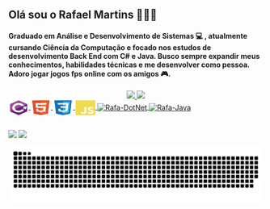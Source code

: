 ## Olá sou o Rafael Martins 👱🏼‍♂️ 
#### Graduado em Análise e Desenvolvimento de Sistemas 💻 , atualmente cursando Ciência da Computação e focado nos estudos de desenvolvimento Back End com C# e Java. Busco sempre expandir meus conhecimentos, habilidades técnicas e me desenvolver como pessoa. Adoro jogar jogos fps online com os amigos 🎮. 


<div align="center">
  <a href="https://github.com/rafaelmarttins">
  <img height="150em" src="https://github-readme-stats.vercel.app/api?username=rafaelmarttins&show_icons=true&theme=dark&include_all_commits=true&count_private=true"/>
  <img height="150em" src="https://github-readme-stats.vercel.app/api/top-langs/?username=rafaelmarttins&layout=compact&langs_count=7&theme=dark"/>
</div>

<img align="center" alt="Rafa-Csharp" height="30" width="40" src="https://raw.githubusercontent.com/devicons/devicon/master/icons/csharp/csharp-original.svg">
<img align="center" alt="Rafa-HTML" height="30" width="40" src="https://raw.githubusercontent.com/devicons/devicon/master/icons/html5/html5-original.svg">
<img align="center" alt="Rafa-CSS" height="30" width="40" src="https://raw.githubusercontent.com/devicons/devicon/master/icons/css3/css3-original.svg">
<img align="center" alt="Rafa-Js" height="30" width="40" src="https://raw.githubusercontent.com/devicons/devicon/master/icons/javascript/javascript-plain.svg">
<img align="center" alt="Rafa-DotNet" height="30" width="40" src="https://cdn.jsdelivr.net/gh/devicons/devicon/icons/dot-net/dot-net-plain-wordmark.svg" />
<img align="center" alt="Rafa-Java" height="30" width="40" src="https://cdn.jsdelivr.net/gh/devicons/devicon/icons/java/java-original.svg" />

##

<div> 

<a href="https://www.instagram.com/rafaadev/?hl=pt-br" target="_blank"><img src="https://img.shields.io/badge/-Instagram-%23FF0000?style=for-the-badge&logo=instagram&logoColor=white" target="_white"></a>
<a href="https://www.linkedin.com/in/rafael-martins-393897219/" target="_blank"><img src="https://img.shields.io/badge/-LinkedIn-%230077B5?style=for-the-badge&logo=linkedin&logoColor=white" target="_blank"></a> 

  ![Snake animation](https://github.com/rafaelmarttins/rafaelmarttins/blob/output/github-contribution-grid-snake.svg)

</div>    

